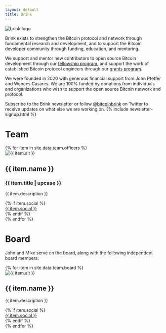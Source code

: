 ```yaml
---
layout: default
title: Brink
---
```


<div class="about-container">
  <div class="about-image">
    <img class="about-logo" src="assets/images/brink_logo.png" alt="brink logo"/>
  </div>
</div>

Brink exists to strengthen the Bitcoin protocol and network through
fundamental research and development, and to support the Bitcoin
developer community through funding, education, and mentoring.

We support and mentor new contributors to open source Bitcoin
development through our [fellowship program](/programs#fellowships), and
support the work of established Bitcoin protocol engineers through our
[grants program](/programs#grants).

We were founded in 2020 with generous financial support from
John Pfeffer and Wences Casares. We are 100% funded by donations from
individuals and organizations who wish to support the open source Bitcoin
network and protocol.

Subscribe to the Brink newsletter or
follow [@bitcoinbrink](https://twitter.com/bitcoinbrink) on Twitter to receive
updates on what else we are working on.
{% include newsletter-signup.html %}

<div class="team-container">
  <h1>Team</h1>
  {% for item in site.data.team.officers %}
  <div class="team-row">
    <div class="image-column">
      <img src="{{ item.image }}" alt="{{ item.alt }}"/>
    </div>
    <div class="text-column">
      <h2 class="team-name">{{ item.name }}</h2>
      <h3 class="item-title">{{ item.title | upcase }}</h3>
      <p class="item-description">
        {{ item.description }}
      </p>
      {% if item.social %}
      <div class="team-social">
        <a href="{{ item.link }}" target="_blank">{{ item.social }}</a>
      </div>
      {% endif %}
    </div>
  </div>
  {% endfor %}
</div>
<div class="team-container">
  <h1 id="board">Board</h1>
  <p>John and Mike serve on the board, along with the following independent board members:</p>
  {% for item in site.data.team.board %}
  <div class="team-row">
    <div class="image-column">
      <img src="{{ item.image }}" alt="{{ item.alt }}"/>
    </div>
    <div class="text-column">
      <h2 class="team-name">{{ item.name }}</h2>
      <p class="item-description">
        {{ item.description }}
      </p>
      {% if item.social %}
      <div class="team-social">
        <a href="{{ item.link }}" target="_blank">{{ item.social }}</a>
      </div>
      {% endif %}
    </div>
  </div>
  {% endfor %}
</div>

<!-- <div class="about-container"> -->
<!--   <div class="contact-row"> -->
<!--     <div class="about-icon"> -->
<!--       <img src="assets/images/mail.png" alt="white mail icon" /> -->
<!--     </div> -->
<!--     <div class="about-contact"> -->
<!--       <a href="mailto:info@brink.dev"><h2>info@brink.dev</h2></a> -->
<!--     </div> -->
<!--   </div> -->
<!--   <div class="contact-row"> -->
<!--     <div class="about-icon"> -->
<!--       <img src="assets/images/twitter.png" alt="white twitter icon" /> -->
<!--     </div> -->
<!--     <div class="about-contact"> -->
<!--       <a href="https://twitter.com/brinkfund" target="_blank" rel="noopener"><h2>@brinkfund</h2></a> -->
<!--     </div> -->
<!--   </div> -->
<!-- </div> -->
